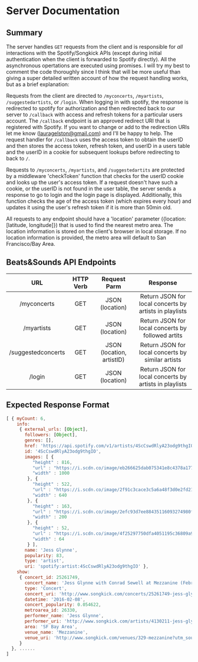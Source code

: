 # Server Documentation #

## Summary ##
The server handles `GET` requests from the client and is responsible for *all* interactions with the Spotify/Songkick APIs (except during initial authentication when the client is forwarded to Spotify directly).  All the asynchronous opertations are executed using promises.  I will try my best to comment the code thoroughly since I think that will be more useful than giving a super detailed written account of how the request handling works, but as a brief explanation:

Requests from the client are directed to `/myconcerts`, `/myartists`, `/suggestedartists`, or `/login`.  When logging in with spotify, the response is redirected to spotify for authorization and then redirected back to our server to `/callback` with access and refresh tokens for a particular users account.  The `/callback` endpoint is an approved redirect URI that is registered with Spotify.  If you want to change or add to the redirection URIs let me know (lauragelston@gmail.com) and I'll be happy to help.  The request handler for `/callback` uses the access token to obtain the userID and then stores the access token, refresh token, and userID in a users table and the userID in a cookie for subsequent lookups before redirecting to back to `/`.

Requests to `/myconcerts`, `/myartists`, and `/suggestedartits` are protected by a middleware 'checkToken' function that checks for the userID cookie and looks up the user's access token.  If a request doesn't have such a cookie, or the userID is not found in the user table, the server sends a response to go to login and the login page is displayed.  Additionally, this function checks the age of the access token (which expires every hour) and updates it using the user's refresh token if it is more than 50min old.

All requests to any endpoint should have a 'location' parameter ({location: [latitude, longitude]}) that is used to find the nearest metro area.  The location information is stored on the client's browser in local storage.  If no location information is provided, the metro area will default to San Francisco/Bay Area.       

## Beats&Sounds API Endpoints ##

|        URL        | HTTP Verb |       Request Parm      |                        Response                        |
|:-----------------:|:---------:|:-----------------------:|:------------------------------------------------------:|
| /myconcerts       |    GET    |JSON (location)          | Return JSON for local concerts by artists in playlists |
| /myartists        |    GET    |JSON (location)          | Return JSON for local concerts by followed artits      |
| /suggestedconcerts|    GET    |JSON (location, artistID)| Return JSON for local concerts by similar artists      |
| /login            |    GET    |JSON (location)          | Return JSON for local concerts by artists in playlists |


## Expected Response Format ##

```javascript
[ { myCount: 6,
    info:
     { external_urls: [Object],
       followers: [Object],
       genres: [],
       href: 'https://api.spotify.com/v1/artists/4ScCswdRlyA23odg9thgIO',
       id: '4ScCswdRlyA23odg9thgIO',
       images: [ {
          "height" : 816,
          "url" : "https://i.scdn.co/image/eb266625dab075341e8c4378a177a27370f91903",
          "width" : 1000
        }, {
          "height" : 522,
          "url" : "https://i.scdn.co/image/2f91c3cace3c5a6a48f3d0e2fd21364d4911b332",
          "width" : 640
        }, {
          "height" : 163,
          "url" : "https://i.scdn.co/image/2efc93d7ee88435116093274980f04ebceb7b527",
          "width" : 200
        }, {
          "height" : 52,
          "url" : "https://i.scdn.co/image/4f25297750dfa4051195c36809a9049f6b841a23",
          "width" : 64
        } ],
       name: 'Jess Glynne',
       popularity: 83,
       type: 'artist',
       uri: 'spotify:artist:4ScCswdRlyA23odg9thgIO' },
    show:
     { concert_id: 25261749,
       concert_name: 'Jess Glynne with Conrad Sewell at Mezzanine (February 8, 2016)',
       type: 'Concert',
       concert_uri: 'http://www.songkick.com/concerts/25261749-jess-glynne-at-mezzanine?utm_source=37367&utm_medium=partn',
       datetime: '2016-02-08',
       concert_popularity: 0.054622,
       metroarea_id: 26330,
       performer_name: 'Jess Glynne',
       performer_uri: 'http://www.songkick.com/artists/4130211-jess-glynne?utm_source=37367&utm_medium=partner',
       area: 'SF Bay Area',
       venue_name: 'Mezzanine',
       venue_uri: 'http://www.songkick.com/venues/329-mezzanine?utm_source=37367&utm_medium=partner' 
     } 
  }, ......
]
```

